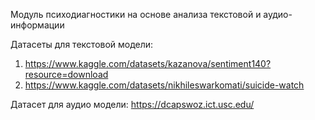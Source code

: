 
Модуль психодиагностики на основе анализа текстовой и аудио-информации

Датасеты для текстовой модели:
1. https://www.kaggle.com/datasets/kazanova/sentiment140?resource=download
2. https://www.kaggle.com/datasets/nikhileswarkomati/suicide-watch


Датасет для аудио модели: 
https://dcapswoz.ict.usc.edu/

